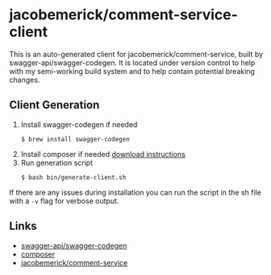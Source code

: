 # jacobemerick/comment-service-client

This is an auto-generated client for jacobemerick/comment-service, built by swagger-api/swagger-codegen. It is located under version control to help with my semi-working build system and to help contain potential breaking changes.

## Client Generation
1. Install swagger-codegen if needed
    ```
    $ brew install swagger-codegen
    ```
1. Install composer if needed [download instructions](https://getcomposer.org/download/)
1. Run generation script
    ```
    $ bash bin/generate-client.sh
    ```

If there are any issues during installation you can run the script in the sh file with a `-v` flag for verbose output.

## Links
- [swagger-api/swagger-codegen](https://github.com/swagger-api/swagger-codegen)
- [composer](https://getcomposer.org/)
- [jacobemerick/comment-service](https://github.com/jacobemerick/comment-service)

